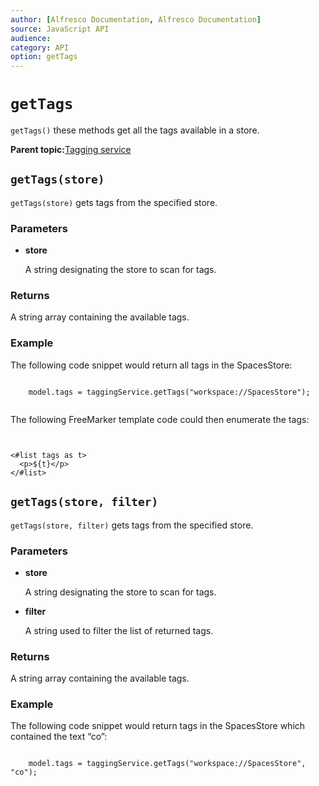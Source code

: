 ```yaml
---
author: [Alfresco Documentation, Alfresco Documentation]
source: JavaScript API
audience: 
category: API
option: getTags
---
```


# `getTags`

`getTags()` these methods get all the tags available in a store.

**Parent topic:**[Tagging service](../references/API-JS-TaggingService.md)

## `getTags(store)`

`getTags(store)` gets tags from the specified store.

### Parameters

-   **store**

    A string designating the store to scan for tags.


### Returns

A string array containing the available tags.

### Example

The following code snippet would return all tags in the SpacesStore:

```

    model.tags = taggingService.getTags("workspace://SpacesStore");          
        
```

The following FreeMarker template code could then enumerate the tags:

```


<#list tags as t>  
  <p>${t}</p>
</#list>

```

## `getTags(store, filter)`

`getTags(store, filter)` gets tags from the specified store.

### Parameters

-   **store**

    A string designating the store to scan for tags.

-   **filter**

    A string used to filter the list of returned tags.


### Returns

A string array containing the available tags.

### Example

The following code snippet would return tags in the SpacesStore which contained the text “co”:

```

    model.tags = taggingService.getTags("workspace://SpacesStore", "co");          
        
```

